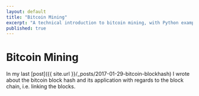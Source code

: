 ```yaml
---
layout: default
title: "Bitcoin Mining"
excerpt: "A technical introduction to bitcoin mining, with Python examples."
published: true
---
```


# Bitcoin Mining

In my last [post]({{ site.url }}/_posts/2017-01-29-bitcoin-blockhash) I wrote about the bitcoin block hash and its application with regards to the block chain, i.e. linking the blocks.
